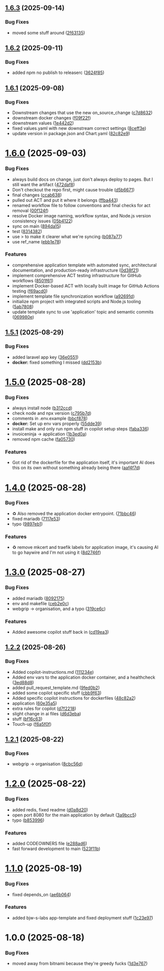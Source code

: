 ## [1.6.3](https://github.com/webgrip/application-template/compare/1.6.2...1.6.3) (2025-09-14)


### Bug Fixes

* moved some stuff around ([2f63135](https://github.com/webgrip/application-template/commit/2f63135d7fbbf32bbc0ed389afba8df2bea2991e))

## [1.6.2](https://github.com/webgrip/application-template/compare/1.6.1...1.6.2) (2025-09-11)


### Bug Fixes

* added npm no publish to releaserc ([3624f85](https://github.com/webgrip/application-template/commit/3624f8548e4cee2acca708db07425a0eef682d5b))

## [1.6.1](https://github.com/webgrip/application-template/compare/1.6.0...1.6.1) (2025-09-08)


### Bug Fixes

* Downstream changes that use the new on_source_change ([c7d8632](https://github.com/webgrip/application-template/commit/c7d863286d2bd5d688011bb1eac809a4eaa87927))
* downstream docker changes ([f09f22f](https://github.com/webgrip/application-template/commit/f09f22fa4f46645d0f2d946de13289508ae22b43))
* downstream values ([1e442d2](https://github.com/webgrip/application-template/commit/1e442d2f212438cb8da22e59fdbf053ebe0843bb))
* fixed values.yaml with new downstream correct settings ([8ceff3e](https://github.com/webgrip/application-template/commit/8ceff3ef7656f31dc84ad7337c6c528a7fdf83c2))
* update version in package.json and Chart.yaml ([82c82e9](https://github.com/webgrip/application-template/commit/82c82e94516706f774d0587d35b677480bbf1a5a))

# [1.6.0](https://github.com/webgrip/application-template/compare/1.5.1...1.6.0) (2025-09-03)


### Bug Fixes

* always build docs on change, just don't always deploy to pages. But I still want the artifact ([472daf8](https://github.com/webgrip/application-template/commit/472daf82a9ed0ce6b8cb855439965c29e7be14b7))
* Don't checkout the repo first, might cause trouble ([d5b6671](https://github.com/webgrip/application-template/commit/d5b6671b29242bde0968a8e6108461da4b6c389d))
* final changes ([ccab638](https://github.com/webgrip/application-template/commit/ccab63818df0a85a412015751304cc55c023a46a))
* pulled out ACT and put it where it belongs ([ffba443](https://github.com/webgrip/application-template/commit/ffba443a3c2a9dd62cb86299b4bd88150b6e8820))
* renamed workflow file to follow conventions and final checks for act removal ([00f124f](https://github.com/webgrip/application-template/commit/00f124fab5dd67fa833a8a2fc1526853623b1db3))
* resolve Docker image naming, workflow syntax, and Node.js version consistency issues ([05b4122](https://github.com/webgrip/application-template/commit/05b41229fb37d8d78235941e7cf67a18740aa57a))
* sync on main ([894da15](https://github.com/webgrip/application-template/commit/894da15a3530dd4b72e7b7f54aa99c1f00dcb5d6))
* test ([8314382](https://github.com/webgrip/application-template/commit/8314382bae25a2540cb059efc88cfc9ae4c26b3e))
* use > to make it clearer what we're syncing ([b087a77](https://github.com/webgrip/application-template/commit/b087a77afa5bca718cb6a22fe7bac13331a546a7))
* use ref_name ([ebb1e78](https://github.com/webgrip/application-template/commit/ebb1e784590da31057e8a35cdb145a4f82222ad9))


### Features

* comprehensive application template with automated sync, architectural documentation, and production-ready infrastructure ([0d38f21](https://github.com/webgrip/application-template/commit/0d38f21f48cccfff0d457de66b792d3c48f40a40))
* implement comprehensive ACT testing infrastructure for GitHub workflows ([8501f61](https://github.com/webgrip/application-template/commit/8501f6129d23f7e4743fc6275ea958304bf9f3a9))
* implement Docker-based ACT with locally built image for GitHub Actions testing ([f69acd0](https://github.com/webgrip/application-template/commit/f69acd00f9d6845eb4ee650deaba492e0b89edce))
* implement template file synchronization workflow ([a92691d](https://github.com/webgrip/application-template/commit/a92691df8612de747a84776875301afb5e26b9ba))
* initialize npm project with integrated scripts and Node.js tooling ([5ab7808](https://github.com/webgrip/application-template/commit/5ab7808d223aead53089a87d1ca93bf3080cb9fa))
* update template sync to use 'application' topic and semantic commits ([069980e](https://github.com/webgrip/application-template/commit/069980e1dd2677607c1a33c5754be8b705d754d8))

## [1.5.1](https://github.com/webgrip/application-template/compare/1.5.0...1.5.1) (2025-08-29)


### Bug Fixes

* added laravel app key ([36e0551](https://github.com/webgrip/application-template/commit/36e05517d48a6a856683a6bdb2845b601e9d0793))
* **docker:** fixed something I missed ([dd2153b](https://github.com/webgrip/application-template/commit/dd2153bfe26075bb3ff7efd769d6df9d5a2f809c))

# [1.5.0](https://github.com/webgrip/application-template/compare/1.4.0...1.5.0) (2025-08-28)


### Bug Fixes

* always install node ([b312ccd](https://github.com/webgrip/application-template/commit/b312ccd5070db19b056a896c4ab5e7a990439401))
* check node and npx version ([c795b7d](https://github.com/webgrip/application-template/commit/c795b7d90dada68536be57f88ccab2cbb54025f7))
* comments in .env.example ([bbcf878](https://github.com/webgrip/application-template/commit/bbcf878ace26e27308793507cecd6b4ac9cfe446))
* **docker:** Set up env vars properly ([55dde39](https://github.com/webgrip/application-template/commit/55dde3973ead10897a1582ef61bf6c6fcbdab6f0))
* install make and only run npm stuff in copilot setup steps ([faba336](https://github.com/webgrip/application-template/commit/faba33651dc2efc89bba4148ea21c383b44c2706))
* invoiceninja -> application ([1b3ed0a](https://github.com/webgrip/application-template/commit/1b3ed0a4f21e75d05cb4bf060606b749863e3d29))
* removed npm cache ([fa05730](https://github.com/webgrip/application-template/commit/fa057306e6d8ba5c1bf7ad599e013ab87bd1c520))


### Features

* Got rid of the dockerfile for the application itself, it's important AI does this on its own without something already being there ([aaf4f7d](https://github.com/webgrip/application-template/commit/aaf4f7de71fa451a7c9b8d3311c1424e88eed7d8))

# [1.4.0](https://github.com/webgrip/application-template/compare/1.3.0...1.4.0) (2025-08-28)


### Bug Fixes

* :recycle: Also removed the application docker entrypoint. ([71bbc46](https://github.com/webgrip/application-template/commit/71bbc46b318f4d8bf5655fbc17c2b3dcf5d27a63))
* fixed mariadb ([7117e53](https://github.com/webgrip/application-template/commit/7117e530fbeae93fa8b2d0f33a02ebe3850faaf5))
* typo ([9897eb1](https://github.com/webgrip/application-template/commit/9897eb1d36f7c01dbb3deca3e50584935335d31d))


### Features

* :recycle: remove mkcert and traefik labels for application image, it's causing AI to go haywire and I'm not using it ([8d2746f](https://github.com/webgrip/application-template/commit/8d2746ff6fbd0e326182751c1ef746e0aa4fa468))

# [1.3.0](https://github.com/webgrip/application-template/compare/1.2.2...1.3.0) (2025-08-27)


### Bug Fixes

* added mariadb ([8092175](https://github.com/webgrip/application-template/commit/809217514e8bda52665edd8ecf173e1fc943afe9))
* env and makefile ([ceb2e0c](https://github.com/webgrip/application-template/commit/ceb2e0cf95d75a74b95d60a8cf72efabcffa5d4d))
* webgrip -> organisation, and a typo ([319ce6c](https://github.com/webgrip/application-template/commit/319ce6ce86bf30a4f855d9b08425e67121716621))


### Features

* Added awesome copilot stuff back in ([cd19ea3](https://github.com/webgrip/application-template/commit/cd19ea36cf36c89c41b7482819200978ef116950))

## [1.2.2](https://github.com/webgrip/application-template/compare/1.2.1...1.2.2) (2025-08-26)


### Bug Fixes

* Added copilot-instructions.md ([111234e](https://github.com/webgrip/application-template/commit/111234e8d293c43549473940691647ae843a731c))
* Added env vars to the application docker container, and a healthcheck ([3ed88d8](https://github.com/webgrip/application-template/commit/3ed88d83c8d3d11d7b3d3bfe517aac2d1718f02a))
* added pull_request_template.md ([9fed0b2](https://github.com/webgrip/application-template/commit/9fed0b20c3b59803ac1533f5ede41b777e4a3239))
* added some copilot specific stuff ([cbb9f63](https://github.com/webgrip/application-template/commit/cbb9f63b09980d1a1246c57da277a80c106626f1))
* Added specific copilot instructions for dockerfiles ([48c82a2](https://github.com/webgrip/application-template/commit/48c82a2420361a680f572af1d23f8efe0210bb8e))
* application ([60e35a5](https://github.com/webgrip/application-template/commit/60e35a5334c2421c91c68642122574886f2a3897))
* extra rules for copilot ([d7f2218](https://github.com/webgrip/application-template/commit/d7f221825ae66118cff8cef96a56aed519152bc3))
* slight change in ai files ([d6d3eba](https://github.com/webgrip/application-template/commit/d6d3eba2bffebdb0472269f28724274095a1c8e7))
* stuff ([bf16c63](https://github.com/webgrip/application-template/commit/bf16c63f43798853feb35c3d2d380da346cc8357))
* Touch-up ([f6a5f0f](https://github.com/webgrip/application-template/commit/f6a5f0fb6a1316e3df999fd3c786737b02d4acac))

## [1.2.1](https://github.com/webgrip/application-template/compare/1.2.0...1.2.1) (2025-08-22)


### Bug Fixes

* webgrip -> organisation ([8cbc56d](https://github.com/webgrip/application-template/commit/8cbc56d3d231e136efc4beceb2a4b259b21d4e01))

# [1.2.0](https://github.com/webgrip/application-template/compare/1.1.0...1.2.0) (2025-08-22)


### Bug Fixes

* added redis, fixed readme ([d0a8d20](https://github.com/webgrip/application-template/commit/d0a8d204f279e72075c77080488859819d1d7fb2))
* open port 8080 for the main application by default ([3a9bcc5](https://github.com/webgrip/application-template/commit/3a9bcc5727df22aec28c6c2c1f1c8a565011ec14))
* typo ([b853996](https://github.com/webgrip/application-template/commit/b85399688afbbaf141009f16625cdf2513252a10))


### Features

* added CODEOWNERS file ([e288ad6](https://github.com/webgrip/application-template/commit/e288ad6b7fd93fb80bcbea7217d9321d8fa3f74a))
* fast forward development to main ([523f11b](https://github.com/webgrip/application-template/commit/523f11b1f7c3d85de16793c69ac56e7b1cd7f113))

# [1.1.0](https://github.com/webgrip/application-template/compare/1.0.0...1.1.0) (2025-08-19)


### Bug Fixes

* fixed depends_on ([ae6b064](https://github.com/webgrip/application-template/commit/ae6b064df86f1d5b415cf9207fe032a1b1c54257))


### Features

* added bjw-s-labs app-template and fixed deployment stuff ([1c23e97](https://github.com/webgrip/application-template/commit/1c23e97074d681e6c932fcce31d4b404a0faee7e))

# 1.0.0 (2025-08-18)


### Bug Fixes

* moved away from bitnami because they're greedy fucks ([1d3e767](https://github.com/webgrip/application-template/commit/1d3e767b13c0ddd15925239313fa8cff98363aab))
